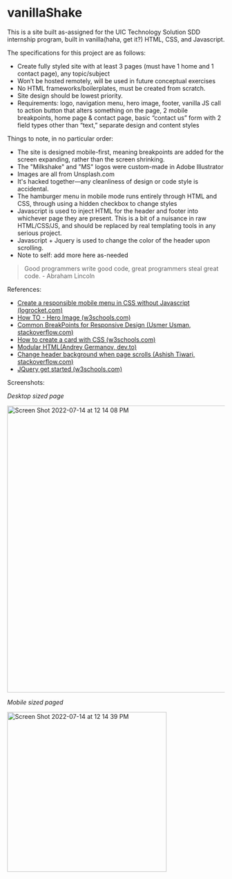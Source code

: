 # vanillaShake

This is a site built as-assigned for the UIC Technology Solution SDD internship program, built in vanilla(haha, get it?) HTML, CSS, and Javascript.

The specifications for this project are as follows:
- Create fully styled site with at least 3 pages (must have 1 home and 1 contact page), any topic/subject
- Won’t be hosted remotely, will be used in future conceptual exercises
- No HTML frameworks/boilerplates, must be created from scratch.
- Site design should be lowest priority.
- Requirements: logo, navigation menu, hero image, footer, vanilla JS call to action button that alters something on the page, 2 mobile breakpoints, home page & contact page, basic “contact us” form with 2 field types other than “text,” separate design and content styles

Things to note, in no particular order:
- The site is designed mobile-first, meaning breakpoints are added for the screen expanding, rather than the screen shrinking.
- The "Milkshake" and "MS" logos were custom-made in Adobe Illustrator
- Images are all from Unsplash.com
- It's hacked together—any cleanliness of design or code style is accidental.
- The hamburger menu in mobile mode runs entirely through HTML and CSS, through using a hidden checkbox to change styles
- Javascript is used to inject HTML for the header and footer into whichever page they are present. This is a bit of a nuisance in raw HTML/CSS/JS, and should be replaced by real templating tools in any serious project.
- Javascript + Jquery is used to change the color of the header upon scrolling.
- Note to self: add more here as-needed

> Good programmers write good code, great programmers steal great code. - Abraham Lincoln

References:
- [Create a responsible mobile menu in CSS without Javascript (logrocket.com)](https://blog.logrocket.com/create-responsive-mobile-menu-with-css-no-javascript/)
- [How TO - Hero Image (w3schools.com)](https://www.w3schools.com/howto/howto_css_hero_image.asp)
- [Common BreakPoints for Responsive Design (Usmer Usman, stackoverflow.com)](https://stackoverflow.com/questions/62113126/common-breakpoints-for-reponsive-design)
- [How to create a card with CSS (w3schools.com)](https://www.w3schools.com/howto/howto_css_cards.asp)
- [Modular HTML(Andrey Germanov, dev.to)](https://dev.to/andreygermanov/modular-html-19o6)
- [Change header background when page scrolls (Ashish Tiwari, stackoverflow.com)](https://stackoverflow.com/questions/28266651/change-header-background-colour-when-page-scrolls)
- [JQuery get started (w3schools.com)](https://www.w3schools.com/jquery/jquery_get_started.asp)

Screenshots:

*Desktop sized page*

<img width="662" alt="Screen Shot 2022-07-14 at 12 14 08 PM" src="https://user-images.githubusercontent.com/65358837/179043354-79127cdb-190c-4e61-bbeb-dd258ef546c4.png">

*Mobile sized paged*

<img width="369" alt="Screen Shot 2022-07-14 at 12 14 39 PM" src="https://user-images.githubusercontent.com/65358837/179043454-70a641aa-7f76-4e54-9ba6-15b8633e0c62.png">

